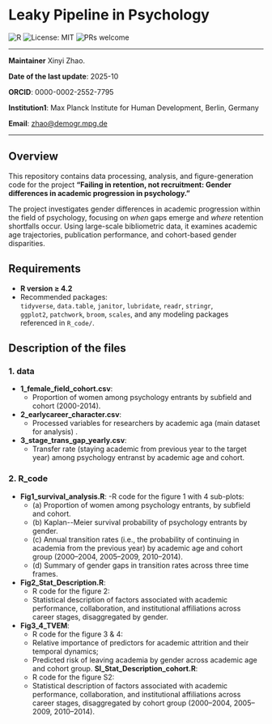 # Leaky Pipeline in Psychology

![R](https://img.shields.io/badge/R-4.x-blue)
![License: MIT](https://img.shields.io/badge/License-MIT-green)
![PRs welcome](https://img.shields.io/badge/PRs-welcome-brightgreen)

---
**Maintainer** Xinyi Zhao.

**Date of the last update**: 2025-10

**ORCID**: 0000-0002-2552-7795

**Institution1**: Max Planck Institute for Human Development, Berlin, Germany

**Email**: zhao@demogr.mpg.de


---

## Overview

This repository contains data processing, analysis, and figure-generation code for the project **“Failing in retention, not recruitment: Gender differences in academic progression in psychology.”**

The project investigates gender differences in academic progression within the field of psychology, focusing on *when* gaps emerge and *where* retention shortfalls occur. Using large-scale bibliometric data, it examines academic age trajectories, publication performance, and cohort-based gender disparities.


## Requirements

- **R version ≥ 4.2**
- Recommended packages:  
  `tidyverse`, `data.table`, `janitor`, `lubridate`, `readr`, `stringr`,  
  `ggplot2`, `patchwork`, `broom`, `scales`, and any modeling packages referenced in `R_code/`.

## Description of the files

### 1. data
+ **1_female_field_cohort.csv**: 
  - Proportion of women among psychology entrants by subfield and cohort (2000-2014).
+ **2_earlycareer_character.csv**: 
  - Processed variables for researchers by academic aga (main dataset for analysis) .
+ **3_stage_trans_gap_yearly.csv**:
  - Transfer rate (staying academic from previous year to the target year) among psychology entranst by academic age and cohort. 

### 2. R_code
+ **Fig1_survival_analysis.R**:
  -R code for the figure 1 with 4 sub-plots:
  - (a) Proportion of women among psychology entrants, by subfield and cohort.
  - (b) Kaplan--Meier survival probability of psychology entrants by gender.
  - (c) Annual transition rates (i.e., the probability of continuing in academia from the previous year) by academic age and cohort group (2000–2004, 2005–2009, 2010–2014).
  - (d) Summary of gender gaps in transition rates across three time frames.
+ **Fig2_Stat_Description.R**: 
  - R code for the figure 2:
  - Statistical description of factors associated with academic performance, collaboration, and institutional affiliations across career stages, disaggregated by gender.
+ **Fig3_4_TVEM**:
  - R code for the figure 3 & 4:
  - Relative importance of predictors for academic attrition and their temporal dynamics;
  - Predicted risk of leaving academia by gender across academic age and cohort group.
**SI_Stat_Description_cohort.R**: 
  - R code for the figure S2:
  - Statistical description of factors associated with academic performance, collaboration, and institutional affiliations across career stages, disaggregated by cohort group (2000–2004, 2005–2009, 2010–2014).

  
